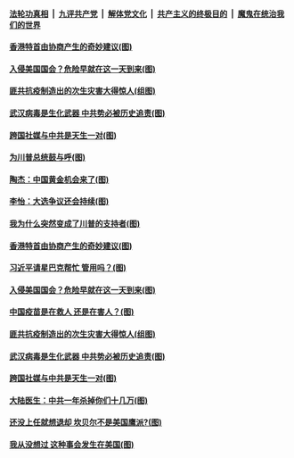 

####  [法轮功真相](../../../../basic/blob/master/README.md?t=01200301) &nbsp;|&nbsp; [九评共产党](../../../../9ping.md/blob/master/README.md?t=01200301) &nbsp;|&nbsp; [解体党文化](../../../../jtdwh.md/blob/master/README.md?t=01200301)  &nbsp;|&nbsp; [共产主义的终极目的](../../../../gczydzjmd.md/blob/master/README.md?t=01200301) &nbsp;|&nbsp; [魔鬼在统治我们的世界](../../../../mgztzwmdsj.md/blob/master/README.md?t=01200301) 


#### [香港特首由协商产生的奇妙建议(图)](../pages/p4/959537.md?t=01200301) 

#### [入侵美国国会？危险早就在这一天到来(图)](../pages/p4/959458.md?t=01200301) 

#### [匪共抗疫制造出的次生灾害大得惊人(组图)](../pages/p4/959462.md?t=01200301) 

#### [武汉病毒是生化武器 中共势必被历史追责(图)](../pages/p4/959455.md?t=01200301) 

#### [跨国社媒与中共是天生一对(图)](../pages/p4/959449.md?t=01200301) 



#### [为川普总统鼓与呼(图)](../pages/p4/959583.md?t=01200301) 

#### [陶杰：中国黄金机会来了(图)](../pages/p4/959540.md?t=01200301) 


#### [李怡：大选争议还会持续(图)](../pages/p4/959542.md?t=01200301) 

#### [我为什么突然变成了川普的支持者(图)](../pages/p4/959538.md?t=01200301) 

#### [香港特首由协商产生的奇妙建议(图)](../pages/p4/959537.md?t=01200301) 

#### [习近平请星巴克帮忙 管用吗？(图)](../pages/p4/959535.md?t=01200301) 

#### [入侵美国国会？危险早就在这一天到来(图)](../pages/p4/959458.md?t=01200301) 




#### [中国疫苗是在救人 还是在害人？(图)](../pages/p4/959473.md?t=01200301) 

#### [匪共抗疫制造出的次生灾害大得惊人(组图)](../pages/p4/959462.md?t=01200301) 

#### [武汉病毒是生化武器 中共势必被历史追责(图)](../pages/p4/959455.md?t=01200301) 

#### [跨国社媒与中共是天生一对(图)](../pages/p4/959449.md?t=01200301) 

#### [大陆医生：中共一年杀掉你们十几万(图)](../pages/p4/959446.md?t=01200301) 

#### [还没上任就想退却 坎贝尔不是美国鹰派?(图)](../pages/p4/959445.md?t=01200301) 

#### [我从没想过 这种事会发生在美国(图)](../pages/p4/959442.md?t=01200301) 

